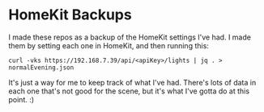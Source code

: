# HomeKit Backups

I made these repos as a backup of the HomeKit settings I've had. I made them by setting each one in HomeKit, and then running this:

`curl -vks https://192.168.7.39/api/<apiKey>/lights | jq . > normalEvening.json`

It's just a way for me to keep track of what I've had. There's lots of data in each one that's not good for the scene, but it's what I've gotta do at this point. :)

